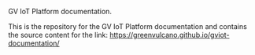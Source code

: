 GV IoT Platform documentation.

This is the repository for the GV IoT Platform documentation and contains the source content for the link: https://greenvulcano.github.io/gviot-documentation/
